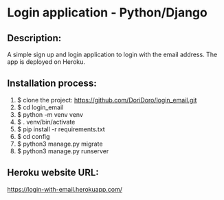 # Login application - Python/Django


## Description:
A simple sign up and login application to login with the email address. The app is deployed on Heroku.


## Installation process:
1. $ clone the project: https://github.com/DoriDoro/login_email.git
2. $ cd login_email
3. $ python -m venv venv
4. $ . venv/bin/activate
5. $ pip install -r requirements.txt
6. $ cd config
7. $ python3 manage.py migrate
8. $ python3 manage.py runserver


## Heroku website URL:
https://login-with-email.herokuapp.com/

